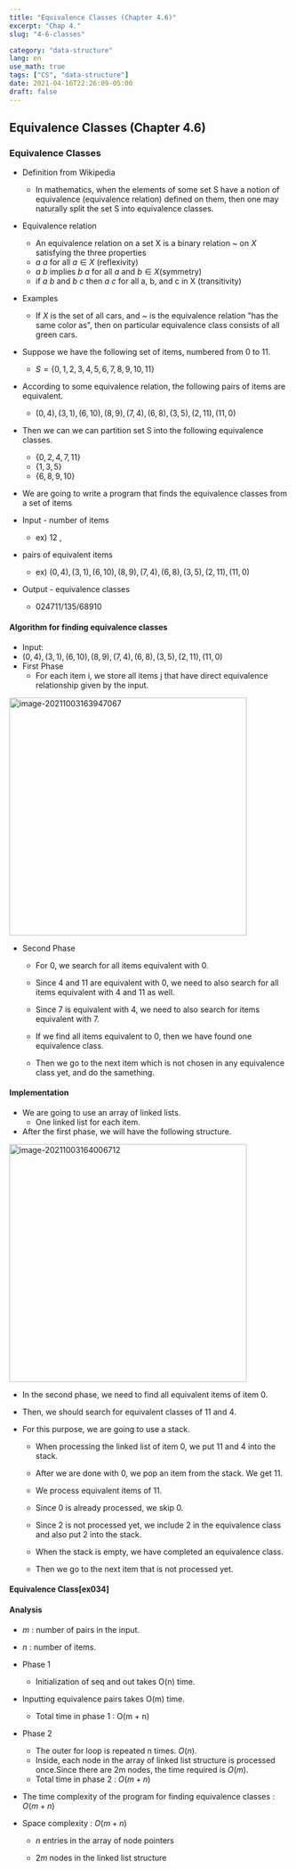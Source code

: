 ```yaml
---
title: "Equivalence Classes (Chapter 4.6)"
excerpt: "Chap 4."
slug: "4-6-classes"

category: "data-structure"
lang: en
use_math: true
tags: ["CS", "data-structure"]
date: 2021-04-16T22:26:09-05:00
draft: false
---
```

## Equivalence Classes (Chapter 4.6)

### Equivalence Classes

- Definition from Wikipedia
  - In mathematics, when the elements of some set S have a notion of equivalence (equivalence relation) defined on them, then one may naturally split the set S into equivalence classes.

  
  
- Equivalence relation

  - An equivalence relation on a set X is a binary relation ~ on $X$ satisfying the three properties
  - $a ~ a$ for all $a \in X$ (reflexivity)
  - $a ~ b$ implies $b ~ a$ for all $a$ and $b \in X$(symmetry)
  - if $a ~ b$ and $b ~ c$ then $a ~ c$ for all a, b, and c in X (transitivity)

  

- Examples
  - If $X$ is the set of all cars, and ~ is the equivalence relation "has the same color as", then on particular equivalence class consists of all green cars.



- Suppose we have the following set of items, numbered from 0 to 11.
  - $S = \{0, 1, 2, 3, 4, 5, 6, 7, 8, 9, 10, 11\}$

- According to some equivalence relation, the following pairs of items are equivalent.
  - $(0, 4), (3, 1), (6, 10), (8, 9), (7, 4), (6, 8), (3, 5), (2, 11), (11, 0)$

- Then we can we can partition set S into the following equivalence classes.
  - $\{0, 2, 4, 7, 11\}$
  - $\{1, 3, 5\}$
  -  $\{6, 8, 9, 10\}$



- We are going to write a program that finds the equivalence classes from a set of items

- Input - number of items 
  - ex) 12 , 
  
  
- pairs of equivalent items
  - ex) $(0, 4), (3, 1), (6, 10), (8, 9), (7, 4), (6, 8), (3, 5), (2, 11), (11, 0)$

- Output - equivalence classes
  -  $0 2 4 7 11 / 1 3 5 / 6 8 9 10$

#### Algorithm for finding equivalence classes

- Input: 
- $(0, 4), (3, 1), (6, 10), (8, 9), (7, 4), (6, 8), (3, 5), (2, 11), (11, 0)$
- First Phase
  - For each item i, we store all items j that have direct equivalence relationship given by the input.

<img width="427" alt="image-20211003163947067" src="https://user-images.githubusercontent.com/46957634/135752318-ecfda215-df52-40b0-8fe0-3f5e1dc7022a.png">

- Second Phase

  - For 0, we search for all items equivalent with 0. 

  - Since 4 and 11 are equivalent with 0, we need to also search for all items equivalent with 4 and 11 as well.

  - Since 7 is equivalent with 4, we need to also search for items equivalent with 7.

  - If we find all items equivalent to 0, then we have found one equivalence class.

  - Then we go to the next item which is not chosen in any equivalence class yet, and do the samething.

#### Implementation

- We are going to use an array of linked lists.
  - One linked list for each item.
- After the first phase, we will have the following structure.

<img width="427" alt="image-20211003164006712" src="https://user-images.githubusercontent.com/46957634/135752321-e6a24a59-9a3f-4e9e-aacb-8afca99bca55.png">

- In the second phase, we need to find all equivalent items of item 0.

- Then, we should search for equivalent classes of 11 and 4.

- For this purpose, we are going to use a stack.

  - When processing the linked list of item 0, we put 11 and 4 into the stack.

  - After we are done with 0, we pop an item from the stack. We get 11.

  - We process equivalent items of 11. 

  - Since 0 is already processed, we skip 0.

  - Since 2 is not processed yet, we include 2 in the equivalence class and also put 2 into the stack.

  - When the stack is empty, we have completed an equivalence class.

  - Then we go to the next item that is not processed yet.

#### Equivalence Class[ex034]

<script src="https://gist.github.com/underthelights/894363c37b773fac8d4c49fac837c979.js"></script>


#### Analysis

- $m$ : number of pairs in the input.
- $n$ : number of items.

- Phase 1

  - Initialization of seq and out takes O(n) time.
- Inputting equivalence pairs takes O(m) time.
  - Total time in phase 1 : O(m + n)

  

- Phase 2

  - The outer for loop is repeated n times. $O(n)$.
  - Inside, each node in the array of linked list structure is processed once.Since there are 2m nodes, the time required is $O(m)$.
  - Total time in phase 2 : $O(m + n)$

  

- The time complexity of the program for finding equivalence classes : $O(m + n)$



- Space complexity : $O(m + n)$

  - $n$ entries in the array of node pointers

  - $2m$ nodes in the linked list structure
